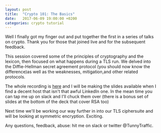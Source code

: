 ```yaml
---
layout: post
title:  "Crypto 101: The Basics"
date:   2017-06-09 19:00:00 +0200
categories: crypto tutorial
---
```


Well I finally got my finger out and put together the first in a series of talks on crypto. Thank you for those that joined live and for the subsequent feedback.

This session covered some of the principles of cryptography and the lexicon, then focused on what happens during a TLS run. We delved into the Diffie-Hellman secret agreement protocol (you should now know the difference)as well as the weaknesses, mitigation,and other related protocols.

The whole recording is [here](https://youtu.be/fd4u6GseRzc) and I will be making the slides available when I find a decent host that isn't that awful LinkedIn one. In the mean time you can tap me up on slack and I'll chuck them over (there is a bonus set of slides at the bottom of the deck that cover RSA too)

Next time we'll be working our way further in into our TLS ciphersuite and will be looking at symmetric encryption. Exciting.

Any questions, feedback, abuse: hit me on slack or twitter @TunnyTraffic.
